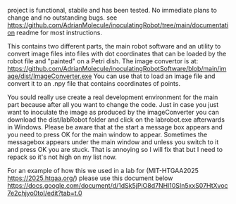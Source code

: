 project is functional, stabile and has been tested. No immediate plans to change and no outstanding bugs.
see https://github.com/AdrianMolecule/inoculatingRobot/tree/main/documentation readme for most instructions.


This contains two different parts, the main robot software and an utility to convert image files into files with dot coordinates that can be loaded by the robot file and "painted" on a Petri dish.
The image convertor is at:
https://github.com/AdrianMolecule/inoculatingRobotSoftware/blob/main/image/dist/ImageConverter.exe
You can use that to load an image file and convert it to an .npy file that contains coordinates of points.


You sould really use create a real development environment for the main part because after all you want to change the code.
Just in case you just want to inoculate the image as produced by the imageConverter you can download the dist/labRobot folder and click on the labrobot.exe afterwards in Windows. Please be aware that at the start a message box appears and you need to press OK for the main window to appear. Sometimes the messagebox appears under the main window and unless you switch to it and press OK you are stuck. That is annoying so I will fix that but I need to repack so it's not high on my list now.


For an example of how this we used in a lab for (MIT-HTGAA2025 https://2025.htgaa.org/) please use this document below
https://docs.google.com/document/d/1dSk5jPiO8d7NHl10SIn5xxS07HtXvoc7e2chjyo0toI/edit?tab=t.0
